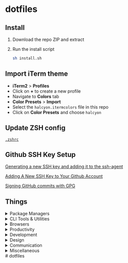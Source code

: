 # dotfiles

## Install

1. Download the repo ZIP and extract

2. Run the install script

   ```bash
   sh install.sh
   ```

## Import iTerm theme

- **iTerm2** > **Profiles**
- Click on **+** to create a new profile
- Navigate to **Colors** tab
- **Color Presets** > **Import**
- Select the `halcyon.itermcolors` file in this repo
- Click on **Color Presets** and choose `halcyon`

## Update ZSH config

[`.zshrc`](/.zshrc)

## Github SSH Key Setup

[Generating a new SSH key and adding it to the ssh-agent](https://help.github.com/articles/generating-a-new-ssh-key-and-adding-it-to-the-ssh-agent/)

[Adding A New SSH Key to Your Github Account](https://help.github.com/articles/adding-a-new-ssh-key-to-your-github-account/)

[Signing GitHub commits with GPG](https://docs.github.com/en/authentication/managing-commit-signature-verification/signing-commits)

## Things

<details>
<summary>Package Managers</summary>

- [NVM](https://github.com/creationix/nvm/)
- [Yarn](https://yarnpkg.com/en/)
- [Homebrew](http://brew.sh/)

</details>

<details>
<summary>CLI Tools & Utilities</summary>

- [XCode Command Line Tools](https://developer.apple.com/xcode/downloads/)
- [ZSH](https://github.com/robbyrussell/oh-my-zsh/wiki/Installing-ZSH)
- [Oh My Zsh](https://github.com/robbyrussell/oh-my-zsh)
- [Spaceship Prompt for ZSH](https://github.com/spaceship-prompt/spaceship-prompt#oh-my-zsh)
- [Trash](https://github.com/sindresorhus/trash-cli)
- [zsh-syntax-highlighting](https://github.com/zsh-users/zsh-syntax-highlighting)
- [zsh-autosuggestions](https://github.com/zsh-users/zsh-autosuggestions)
- [zsh-completions](https://github.com/zsh-users/zsh-completions)
- [zsh-you-should-use](https://github.com/MichaelAquilina/zsh-you-should-use)
- [rupa’s z](https://github.com/rupa/z/)

</details>

<details>
<summary>Browsers</summary>

- [Chrome](https://www.google.com/chrome/browser/desktop/)
- [Firefox](https://www.mozilla.org/en-US/firefox/new/)

</details>

<details>
<summary>Productivity</summary>

- [Rectangle](https://rectangleapp.com/)
- [Maccy](https://maccy.app/)
- [Raycast](https://www.raycast.com/)
- [1Password](https://1password.com/)
- [Meeting Bar](https://meetingbar.app/)
- [Tick Tick](https://ticktick.com/about/download)
- [Notion](https://www.notion.so/desktop)

</details>

<details>
<summary>Development</summary>

- [Visual Studio Code](https://code.visualstudio.com/)
- [iTerm2](https://www.iterm2.com/)
- [Postman](https://www.getpostman.com/)
- [Docker](https://docs.docker.com/docker-for-mac/install/)
- [XCode](https://developer.apple.com/xcode/)
- [Transmit](https://apps.apple.com/us/app/transmit-5/id1436522307?mt=12)

</details>

<details>
<summary>Design</summary>

- [Figma](https://www.figma.com/downloads/)

</details>

<details>
<summary>Communication</summary>

- [Slack](https://slack.com/downloads/mac)
- [Spark](https://sparkmailapp.com/)
- [Zoom](https://zoom.us/download)

</details>

<details>
<summary>Miscellaneous</summary>

- [Spotify](https://www.spotify.com/us/download/mac/)
<!-- - [Rocket](http://matthewpalmer.net/rocket/) -->

</details>
# dotfiles
